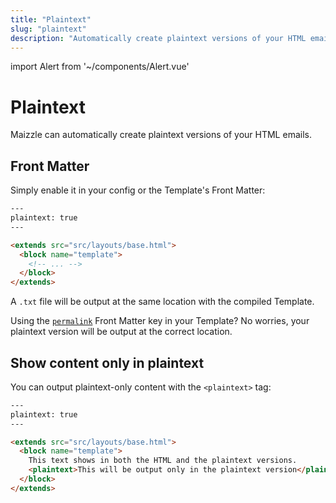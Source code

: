 ```yaml
---
title: "Plaintext"
slug: "plaintext"
description: "Automatically create plaintext versions of your HTML emails in Maizzle"
---
```


import Alert from '~/components/Alert.vue'

# Plaintext

Maizzle can automatically create plaintext versions of your HTML emails.

## Front Matter

Simply enable it in your config or the Template's Front Matter:

```html
---
plaintext: true
---

<extends src="src/layouts/base.html">
  <block name="template">
    <!-- ... -->
  </block>
</extends>
```

A `.txt` file will be output at the same location with the compiled Template.

<alert>Using the <a href="/docs/build-config/#permalink"><code>permalink</code></a> Front Matter key in your Template? No worries, your plaintext version will be output at the correct location.</alert>

## Show content only in plaintext

You can output plaintext-only content with the `<plaintext>` tag:

```html
---
plaintext: true
---

<extends src="src/layouts/base.html">
  <block name="template">
    This text shows in both the HTML and the plaintext versions.
    <plaintext>This will be output only in the plaintext version</plaintext>
  </block>
</extends>
```
